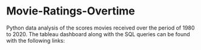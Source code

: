 # Movie-Ratings-Overtime
Python data analysis of the scores movies received over the period of 1980 to 2020. The tableau dashboard along with the SQL queries can be found with the following links:
